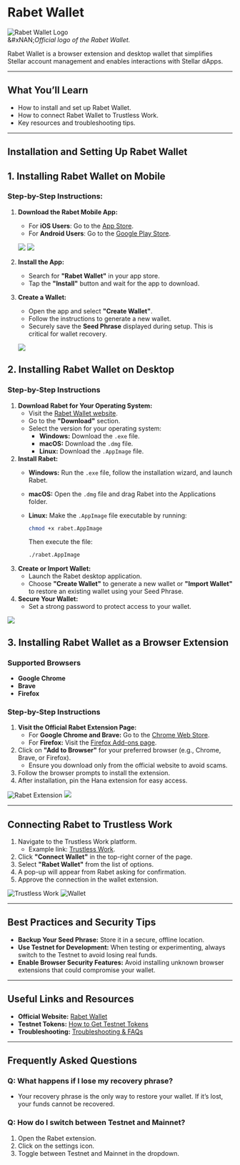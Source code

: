 # Rabet Wallet

![Rabet Wallet Logo](../../stellar-wallets/images/rabet-logo.png)\
&#xNAN;_&#x4F;fficial logo of the Rabet Wallet._

Rabet Wallet is a browser extension and desktop wallet that simplifies Stellar account management and enables interactions with Stellar dApps.

***

## **What You’ll Learn**

* How to install and set up Rabet Wallet.
* How to connect Rabet Wallet to Trustless Work.
* Key resources and troubleshooting tips.

***

## **Installation and Setting Up Rabet Wallet**

## **1. Installing Rabet Wallet on Mobile**

### **Step-by-Step Instructions:**

1.  **Download the Rabet Mobile App:**

    * For **iOS Users**: Go to the [App Store](https://apps.apple.com/app/rabet-wallet).
    * For **Android Users**: Go to the [Google Play Store](https://play.google.com/store/apps/details?id=rabet.wallet).

    ![](../../stellar-wallets/images/rabet-preview.png) ![](../../stellar-wallets/images/rabet-mobile.png)
2. **Install the App:**
   * Search for **"Rabet Wallet"** in your app store.
   * Tap the **"Install"** button and wait for the app to download.
3.  **Create a Wallet:**

    * Open the app and select **"Create Wallet"**.
    * Follow the instructions to generate a new wallet.
    * Securely save the **Seed Phrase** displayed during setup. This is critical for wallet recovery.

    ![](../../stellar-wallets/images/rabet-setup.png)

## **2. Installing Rabet Wallet on Desktop**

### **Step-by-Step Instructions**

1. **Download Rabet for Your Operating System:**
   * Visit the [Rabet Wallet website](https://rabet.io/).
   * Go to the **"Download"** section.
   * Select the version for your operating system:
     * **Windows:** Download the `.exe` file.
     * **macOS:** Download the `.dmg` file.
     * **Linux:** Download the `.AppImage` file.
2. **Install Rabet:**
   * **Windows:** Run the `.exe` file, follow the installation wizard, and launch Rabet.
   * **macOS:** Open the `.dmg` file and drag Rabet into the Applications folder.
   *   **Linux:** Make the `.AppImage` file executable by running:

       ```bash
       chmod +x rabet.AppImage
       ```

       Then execute the file:

       ```bash
       ./rabet.AppImage
       ```
3. **Create or Import Wallet:**
   * Launch the Rabet desktop application.
   * Choose **"Create Wallet"** to generate a new wallet or **"Import Wallet"** to restore an existing wallet using your Seed Phrase.
4. **Secure Your Wallet:**
   * Set a strong password to protect access to your wallet.

![](../../stellar-wallets/images/rabet-desktop.png)

## **3. Installing Rabet Wallet as a Browser Extension**

### **Supported Browsers**

* **Google Chrome**
* **Brave**
* **Firefox**

### **Step-by-Step Instructions**

1. **Visit the Official Rabet Extension Page:**
   * For **Google Chrome and Brave:** Go to the [Chrome Web Store](https://chrome.google.com/webstore/detail/rabet-wallet).
   * For **Firefox:** Visit the [Firefox Add-ons page](https://addons.mozilla.org/en-US/firefox/addon/rabet-wallet/).
2. Click on **"Add to Browser"** for your preferred browser (e.g., Chrome, Brave, or Firefox).
   * Ensure you download only from the official website to avoid scams.
3. Follow the browser prompts to install the extension.
4. After installation, pin the Hana extension for easy access.

![Rabet Extension](../../stellar-wallets/images/rabet-ext.png) ![](../../stellar-wallets/images/rabet-setup.png)

***

## **Connecting Rabet to Trustless Work**

1. Navigate to the Trustless Work platform.
   * Example link: [Trustless Work](https://dapp.trustlesswork.com/).
2. Click **"Connect Wallet"** in the top-right corner of the page.
3. Select **"Rabet Wallet"** from the list of options.
4. A pop-up will appear from Rabet asking for confirmation.
5. Approve the connection in the wallet extension.

![Trustless Work](../../stellar-wallets/images/trustless-work.png) ![Wallet](../../stellar-wallets/images/wallet-select.png)

***

## **Best Practices and Security Tips**

* **Backup Your Seed Phrase:** Store it in a secure, offline location.
* **Use Testnet for Development:** When testing or experimenting, always switch to the Testnet to avoid losing real funds.
* **Enable Browser Security Features:** Avoid installing unknown browser extensions that could compromise your wallet.

***

## **Useful Links and Resources**

* **Official Website:** [Rabet Wallet](https://rabet.io/)
* **Testnet Tokens:** [How to Get Testnet Tokens](../testnet-tokens.md)
* **Troubleshooting:** [Troubleshooting & FAQs](troubleshooting.md)

***

## **Frequently Asked Questions**

### **Q: What happens if I lose my recovery phrase?**

* Your recovery phrase is the only way to restore your wallet. If it’s lost, your funds cannot be recovered.

### **Q: How do I switch between Testnet and Mainnet?**

1. Open the Rabet extension.
2. Click on the settings icon.
3. Toggle between Testnet and Mainnet in the dropdown.
